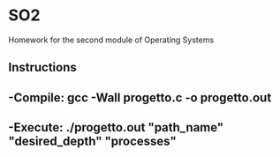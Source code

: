 # SO2
Homework for the second module of Operating Systems

## Instructions 
## -Compile: gcc -Wall progetto.c -o progetto.out 
## -Execute: ./progetto.out "path_name" "desired_depth" "processes"
